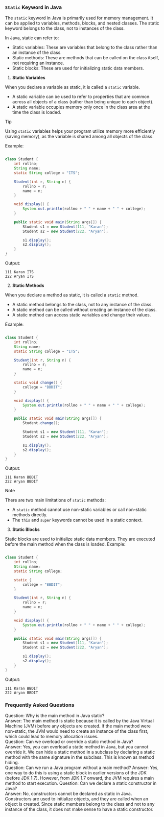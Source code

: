 ### `Static` Keyword in Java
The `static` keyword in Java is primarily used for memory management. It can be applied to variables, methods, blocks, and nested classes. The static keyword belongs to the class, not to instances of the class.

In Java, static can refer to:
- Static variables: These are variables that belong to the class rather than an instance of the class.
- Static methods: These are methods that can be called on the class itself, not requiring an instance.
- Static blocks: These are used for initializing static data members.

1. **Static Variables**

When you declare a variable as static, it is called a `static` variable.  
- A static variable can be used to refer to properties that are common across all objects of a class (rather than being unique to each object).
- A static variable occupies memory only once in the class area at the time the class is loaded.

> [!TIP]
> Using `static` variables helps your program utilize memory more efficiently (saving memory), as the variable is shared among all objects of the class.

Example:
```java

class Student {
    int rollno;
    String name;
    static String college = "ITS";

    Student(int r, String n) {
        rollno = r;
        name = n;
    }

    void display() {
        System.out.println(rollno + " " + name + " " + college);
    }

    public static void main(String args[]) {
        Student s1 = new Student(111, "Karan");
        Student s2 = new Student(222, "Aryan");

        s1.display();
        s2.display();
    }
}
```
Output:
```
111 Karan ITS
222 Aryan ITS
```
2. **Static Methods**

When you declare a method as static, it is called a `static` method.
- A static method belongs to the class, not to any instance of the class.
- A static method can be called without creating an instance of the class.
- A static method can access static variables and change their values.

Example:
```java

class Student {
    int rollno;
    String name;
    static String college = "ITS";

    Student(int r, String n) {
        rollno = r;
        name = n;
    }

    static void change() {
        college = "BBDIT";
    }

    void display() {
        System.out.println(rollno + " " + name + " " + college);
    }

    public static void main(String args[]) {
        Student.change();

        Student s1 = new Student(111, "Karan");
        Student s2 = new Student(222, "Aryan");

        s1.display();
        s2.display();
    }
}
```
Output:
```
111 Karan BBDIT
222 Aryan BBDIT
```
> [!NOTE]
> There are two main limitations of `static` methods:
> - A `static` method cannot use non-static variables or call non-static methods directly.
> - The `this` and `super` keywords cannot be used in a static context.
3. **Static Blocks**

Static blocks are used to initialize static data members. They are executed before the main method when the class is loaded.
Example:
```java

class Student {
    int rollno;
    String name;
    static String college;

    static {
        college = "BBDIT";
    }

    Student(int r, String n) {
        rollno = r;
        name = n;
    }

    void display() {
        System.out.println(rollno + " " + name + " " + college);
    }

    public static void main(String args[]) {
        Student s1 = new Student(111, "Karan");
        Student s2 = new Student(222, "Aryan");

        s1.display();
        s2.display();
    }
}
```
Output:
```
111 Karan BBDIT
222 Aryan BBDIT
```

### Frequently Asked Questions
Question: Why is the main method in Java static?  
Answer: The main method is static because it is called by the Java Virtual Machine (JVM) before any objects are created. If the main method were non-static, the JVM would need to create an instance of the class first, which could lead to memory allocation issues.  
Question: Can we overload or override a static method in Java?  
Answer: Yes, you can overload a static method in Java, but you cannot override it. We can hide a static method in a subclass by declaring a static method with the same signature in the subclass. This is known as method hiding.  
Question: Can we run a Java program without a main method?
Answer: Yes, one way to do this is using a static block in earlier versions of the JDK (before JDK 1.7). However, from JDK 1.7 onward, the JVM requires a main method to start execution.
Question: Can we declare a static constructor in Java?  
Answer: No, constructors cannot be declared as static in Java. Constructors are used to initialize objects, and they are called when an object is created. Since static members belong to the class and not to any instance of the class, it does not make sense to have a static constructor.